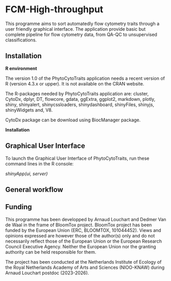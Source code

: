 # FCM-High-throughput

This programme aims to sort automatedly flow cytometry traits through a user friendly graphical interface. The application provide basic but complete pipeline for flow cytometry data, from QA-QC to unsupervised classifications.

## Installation

**R environment**

The version 1.0 of the PhytoCytoTraits application needs a recent version of R (version 4.3.x or upper). It is not available on the CRAN website.

The R-packages needed by PhytoCytoTraits application are: cluster, CytoDx, dplyr, DT, flowcore, gdata, ggExtra, ggplot2, markdown, plotly, shiny, shinyalert, shinycssloaders, shinydashboard, shinyFiles, shinyjs, shinyWidgets and, V8.

CytoDx package can be download using BiocManager package. 

**Installation**

## Graphical User Interface

To launch the Graphical User Interface of PhytoCytoTraits, run these command lines in the R console:

*shinyApp(ui, server)*

## General workflow

## Funding

This programme has been developped by Arnaud Louchart and Dedmer Van de Waal in the frame of BloomTox project. BloomTox project has been funded by the European Union (ERC, BLOOMTOX, 101044452). Views and opinions expressed are however those of the author(s) only and do not necessarily reflect those of the European Union or the European Research Council Executive Agency. Neither the European Union nor the granting authority can be held responsible for them.

The project has been conducted at the Netherlands Institute of Ecology of the Royal Netherlands Academy of Arts and Sciences (NIOO-KNAW) during Arnaud Louchart postdoc (2023-2026).
